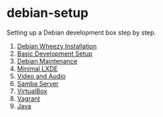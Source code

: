 debian-setup
============

Setting up a Debian development box step by step.

1. [Debian Wheezy Installation](https://github.com/neurite/debian-setup/wiki/Debian-Wheezy-Installation)
2. [Basic Development Setup](https://github.com/neurite/debian-setup/wiki/Basic-Development-Setup-on-Debian)
3. [Debian Maintenance](https://github.com/neurite/debian-setup/wiki/Debian-Maintenance)
4. [Minimal LXDE](https://github.com/neurite/debian-setup/wiki/Minimal-LXDE)
5. [Video and Audio](https://github.com/neurite/debian-setup/wiki/Video-and-Audio)
6. [Samba Server](https://github.com/neurite/debian-setup/wiki/Samba-Server)
7. [VirtualBox](https://github.com/neurite/debian-setup/wiki/VirtualBox)
8. [Vagrant](https://github.com/neurite/debian-setup/wiki/Vagrant)
9. [Java](https://github.com/neurite/debian-setup/wiki/Java)

